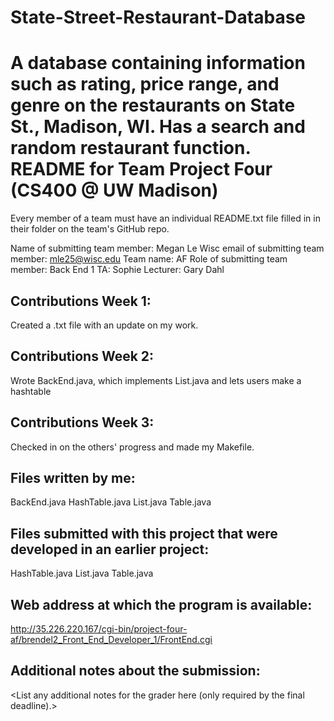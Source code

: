 # State-Street-Restaurant-Database
A database containing information such as rating, price range, and genre on the restaurants on State St., Madison, WI. Has a search and random restaurant function.
README for Team Project Four (CS400 @ UW Madison)
==================================================

Every member of a team must have an individual README.txt file filled in in their folder on
the team's GitHub repo.

Name of submitting team member: Megan Le
Wisc email of submitting team member: mle25@wisc.edu
Team name: AF
Role of submitting team member: Back End 1
TA: Sophie
Lecturer: Gary Dahl

Contributions Week 1:
---------------------
Created a .txt file with an update on my work. 

Contributions Week 2:
---------------------
Wrote BackEnd.java, which implements List.java and lets users make a hashtable

Contributions Week 3:
---------------------
Checked in on the others' progress and made my Makefile.

Files written by me:
--------------------
BackEnd.java
HashTable.java
List.java
Table.java

Files submitted with this project that were developed in an earlier project:
----------------------------------------------------------------------------
HashTable.java
List.java
Table.java

Web address at which the program is available:
----------------------------------------------
http://35.226.220.167/cgi-bin/project-four-af/brendel2_Front_End_Developer_1/FrontEnd.cgi

Additional notes about the submission:
--------------------------------------
<List any additional notes for the grader here (only required by the final deadline).>

